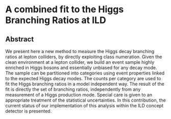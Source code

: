 # A combined fit to the Higgs Branching Ratios at ILD

## Abstract

We present here a new method to measure the Higgs decay branching ratios at lepton colliders, by directly exploiting class numeration.
Given the clean environment at a lepton collider, we build an event sample highly enriched in Higgs bosons and essentially unbiased for any decay mode.
The sample can be partitioned into categories using event properties linked to the expected Higgs decay modes.
The counts per category are used to fit the Higgs branching ratios in a model independent way.
The result of the fit is directly the set of branching ratios, independently from any measurement of a Higgs production mode.
Special care is given to an appropriate treatment of the statistical uncertainties.
In this contribution, the current status of our implementation of this analysis within the ILD concept detector is presented.
